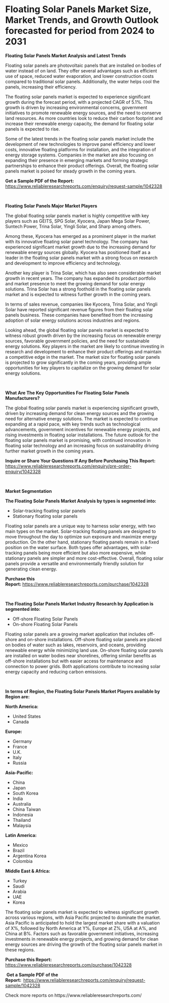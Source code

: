 <p><h1>Floating Solar Panels Market Size, Market Trends, and Growth Outlook forecasted for period from 2024 to 2031</h1></p><p><strong>Floating Solar Panels Market Analysis and Latest Trends</strong></p>
<p><p>Floating solar panels are photovoltaic panels that are installed on bodies of water instead of on land. They offer several advantages such as efficient use of space, reduced water evaporation, and lower construction costs compared to traditional solar panels. Additionally, the water helps cool the panels, increasing their efficiency.</p><p>The floating solar panels market is expected to experience significant growth during the forecast period, with a projected CAGR of 5.1%. This growth is driven by increasing environmental concerns, government initiatives to promote renewable energy sources, and the need to conserve land resources. As more countries look to reduce their carbon footprint and increase their renewable energy capacity, the demand for floating solar panels is expected to rise.</p><p>Some of the latest trends in the floating solar panels market include the development of new technologies to improve panel efficiency and lower costs, innovative floating platforms for installation, and the integration of energy storage systems. Companies in the market are also focusing on expanding their presence in emerging markets and forming strategic partnerships to enhance their product offerings. Overall, the floating solar panels market is poised for steady growth in the coming years.</p></p>
<p><strong>Get a Sample PDF of the Report:&nbsp;</strong> <a href="https://www.reliableresearchreports.com/enquiry/request-sample/1042328">https://www.reliableresearchreports.com/enquiry/request-sample/1042328</a></p>
<p>&nbsp;</p>
<p><strong>Floating Solar Panels Major Market Players</strong></p>
<p><p>The global floating solar panels market is highly competitive with key players such as GEITS, SPG Solar, Kyocera, Japan Mega Solar Power, Suntech Power, Trina Solar, Yingli Solar, and Sharp among others. </p><p>Among these, Kyocera has emerged as a prominent player in the market with its innovative floating solar panel technology. The company has experienced significant market growth due to the increasing demand for renewable energy sources globally. Kyocera has positioned itself as a leader in the floating solar panels market with a strong focus on research and development to improve efficiency and technology.</p><p>Another key player is Trina Solar, which has also seen considerable market growth in recent years. The company has expanded its product portfolio and market presence to meet the growing demand for solar energy solutions. Trina Solar has a strong foothold in the floating solar panels market and is expected to witness further growth in the coming years.</p><p>In terms of sales revenue, companies like Kyocera, Trina Solar, and Yingli Solar have reported significant revenue figures from their floating solar panels business. These companies have benefited from the increasing adoption of solar energy solutions across industries and regions.</p><p>Looking ahead, the global floating solar panels market is expected to witness robust growth driven by the increasing focus on renewable energy sources, favorable government policies, and the need for sustainable energy solutions. Key players in the market are likely to continue investing in research and development to enhance their product offerings and maintain a competitive edge in the market. The market size for floating solar panels is projected to grow significantly in the coming years, providing ample opportunities for key players to capitalize on the growing demand for solar energy solutions.</p></p>
<p>&nbsp;</p>
<p><strong>What Are The Key Opportunities For Floating Solar Panels Manufacturers?</strong></p>
<p><p>The global floating solar panels market is experiencing significant growth, driven by increasing demand for clean energy sources and the growing need for alternative energy solutions. The market is expected to continue expanding at a rapid pace, with key trends such as technological advancements, government incentives for renewable energy projects, and rising investments in floating solar installations. The future outlook for the floating solar panels market is promising, with continued innovation in floating solar technology and an increasing focus on sustainability driving further market growth in the coming years.</p></p>
<p><strong>Inquire or Share Your Questions If Any Before Purchasing This Report:</strong> <a href="https://www.reliableresearchreports.com/enquiry/pre-order-enquiry/1042328">https://www.reliableresearchreports.com/enquiry/pre-order-enquiry/1042328</a></p>
<p>&nbsp;</p>
<p><strong>Market Segmentation</strong></p>
<p><strong>The Floating Solar Panels Market Analysis by types is segmented into:</strong></p>
<p><ul><li>Solar-tracking floating solar panels</li><li>Stationary floating solar panels</li></ul></p>
<p><p>Floating solar panels are a unique way to harness solar energy, with two main types on the market. Solar-tracking floating panels are designed to move throughout the day to optimize sun exposure and maximize energy production. On the other hand, stationary floating panels remain in a fixed position on the water surface. Both types offer advantages, with solar-tracking panels being more efficient but also more expensive, while stationary panels are simpler and more cost-effective. Overall, floating solar panels provide a versatile and environmentally friendly solution for generating clean energy.</p></p>
<p><strong>Purchase this Report:&nbsp;</strong><a href="https://www.reliableresearchreports.com/purchase/1042328">https://www.reliableresearchreports.com/purchase/1042328</a></p>
<p>&nbsp;</p>
<p><strong>The Floating Solar Panels Market Industry Research by Application is segmented into:</strong></p>
<p><ul><li>Off-shore Floating Solar Panels</li><li>On-shore Floating Solar Panels</li></ul></p>
<p><p>Floating solar panels are a growing market application that includes off-shore and on-shore installations. Off-shore floating solar panels are placed on bodies of water such as lakes, reservoirs, and oceans, providing renewable energy while minimizing land use. On-shore floating solar panels are installed on water bodies near shorelines, offering similar benefits as off-shore installations but with easier access for maintenance and connection to power grids. Both applications contribute to increasing solar energy capacity and reducing carbon emissions.</p></p>
<p>&nbsp;</p>
<p><strong>In terms of Region, the Floating Solar Panels Market Players available by Region are:</strong></p>
<p>
    <p> <strong> North America: </strong>
        <ul>
            <li>United States</li>
            <li>Canada</li>
        </ul>
        </p> 
    <p> <strong> Europe: </strong>
        <ul>
            <li>Germany</li>
            <li>France</li>
            <li>U.K.</li>
            <li>Italy</li>
            <li>Russia</li>
        </ul>
        </p> 
    <p> <strong> Asia-Pacific: </strong>
        <ul>
            <li>China</li>
            <li>Japan</li>
            <li>South Korea</li>
            <li>India</li>
            <li>Australia</li>
            <li>China Taiwan</li>
            <li>Indonesia</li>
            <li>Thailand</li>
            <li>Malaysia</li>
        </ul>
        </p> 
    <p> <strong> Latin America: </strong>
        <ul>
            <li>Mexico</li>
            <li>Brazil</li>
            <li>Argentina Korea</li>
            <li>Colombia</li>
        </ul>
        </p> 
    <p> <strong> Middle East & Africa: </strong>
        <ul>
            <li>Turkey</li>
            <li>Saudi</li>
            <li>Arabia</li>
            <li>UAE</li>
            <li>Korea</li>
        </ul>
    </p>
    </p>
<p><p>The floating solar panels market is expected to witness significant growth across various regions, with Asia Pacific projected to dominate the market. Asia Pacific is anticipated to hold the largest market share with a valuation of X%, followed by North America at Y%, Europe at Z%, USA at A%, and China at B%. Factors such as favorable government initiatives, increasing investments in renewable energy projects, and growing demand for clean energy sources are driving the growth of the floating solar panels market in these regions.</p></p>
<p><strong>Purchase this Report: </strong><a href="https://www.reliableresearchreports.com/purchase/1042328">https://www.reliableresearchreports.com/purchase/1042328</a></p>
<p>&nbsp;<strong>Get a Sample PDF of the Report:&nbsp;&nbsp;</strong><a href="https://www.reliableresearchreports.com/enquiry/request-sample/1042328">https://www.reliableresearchreports.com/enquiry/request-sample/1042328</a></p>
<p><strong></strong></p>
<p>Check more reports on https://www.reliableresearchreports.com/</p>